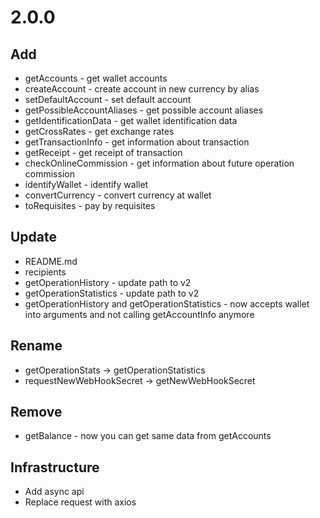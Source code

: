 2.0.0
=====================
Add
---------------------
* getAccounts - get wallet accounts
* createAccount - create account in new currency by alias
* setDefaultAccount - set default account
* getPossibleAccountAliases - get possible account aliases
* getIdentificationData - get wallet identification data
* getCrossRates - get exchange rates
* getTransactionInfo - get information about transaction
* getReceipt - get receipt of transaction
* checkOnlineCommission - get information about future operation commission
* identifyWallet - identify wallet 
* convertCurrency - convert currency at wallet
* toRequisites - pay by requisites

Update
---------------------
* README.md
* recipients
* getOperationHistory - update path to v2
* getOperationStatistics - update path to v2
* getOperationHistory and getOperationStatistics - now accepts wallet into arguments and not calling getAccountInfo anymore

Rename
---------------------
* getOperationStats -> getOperationStatistics
* requestNewWebHookSecret -> getNewWebHookSecret

Remove
---------------------
* getBalance - now you can get same data from getAccounts

Infrastructure
---------------------
* Add async api
* Replace request with axios